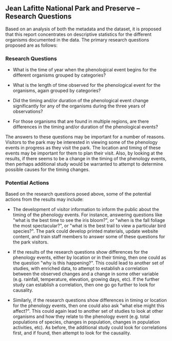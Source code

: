 ## Jean Lafitte National Park and Preserve – Research Questions

Based on an analysis of both the metadata and the dataset, it is proposed that this report concentrates on descriptive statistics for the different organisms documented in the data.  The primary research questions proposed are as follows:

### Research Questions

* What is the time of year when the phenological event begins for the different organisms grouped by categories?

* What is the length of time observed for the phenological event for the organisms, again grouped by categories?

* Did the timing and/or duration of the phenological event change significantly for any of the organisms during the three years of observations?

* For those organisms that are found in multiple regions, are there differences in the timing and/or duration of the phenological events?

The answers to these questions may be important for a number of reasons.  Visitors to the park may be interested in viewing some of the phenology events in progress as they visit the park.  The location and timing of these events may be important for them to plan their visit.  Also, by looking at the results, if there seems to be a change in the timing of the phenology events, then perhaps additional study would be warranted to attempt to determine possible causes for the timing changes.

### Potential Actions

Based on the research questions posed above, some of the potential actions from the results may include:

* The development of visitor information to inform the public about the timing of the phenology events.  For instance, answering questions like "what is the best time to see the iris bloom?", or "when is the fall foliage the most spectacular?", or "what is the best trail to view a particular bird species?".  The park could develop printed materials, update website content, and train staff members to answer some of these questions for the park visitors.

* If the results of the research questions show differences for the phenology events, either by location or in their timing, then one could as the question "why is this happening?".  This could lead to another set of studies, with enriched data, to attempt to establish a correlation between the observed changes and a change in some other variable (e.g. rainfall, temperature, elevation, growing days, etc).  If the further study can establish a correlation, then one go go further to look for causality.

* Similarly, if the research questions show differences in timing or location for the phenology events, then one could also ask "what else might this affect?".  This could again lead to another set of studies to look at other organisms and how they relate to the phenology event (e.g. total populations of species, changes in population, changes in population activities, etc).  As before, the additional study could look for correlations first, and if found, then attempt to look for the causality.
